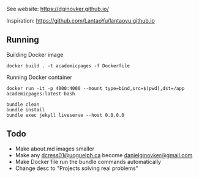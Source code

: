 See website: https://dginovker.github.io/

Inspiration: https://github.com/LantaoYu/lantaoyu.github.io

## Running

Building Docker image
```
docker build . -t academicpages -f Dockerfile
```

Running Docker container
```
docker run -it -p 4000:4000 --mount type=bind,src=$(pwd),dst=/app academicpages:latest bash
```

```
bundle clean
bundle install
bundle exec jekyll liveserve --host 0.0.0.0
```

## Todo

* Make about.md images smaller
* Make any dcress01@uoguelph.ca become danielginovker@gmail.com
* Make Docker file run the bundle commands automatically
* Change desc to "Projects solving real problems"
